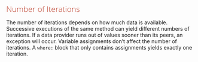<style>
h1,h2,h3,h4{font-family: "Open Sans","DejaVu Sans",sans-serif;font-weight: 300;font-style: normal; color: #ba3925;text-rendering: optimizeLegibility; margin-top: 1em; margin-bottom: .5em;}
h1{color: rgba(0,0,0,.85);}
blockquote{color: #998;font-style: italic;}
</style>

## Number of Iterations

The number of iterations depends on how much data is available. Successive executions of the same method can yield different numbers of iterations. If a data provider runs out of values sooner than its peers, an exception will occur. Variable assignments don’t affect the number of iterations. A `where:` block that only contains assignments yields exactly one iteration.


